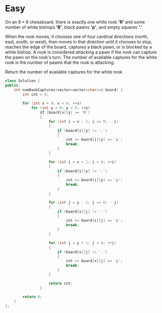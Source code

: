 # Easy

On an $8 \times 8$ chessboard, there is exactly one white rook **'R'** and some number of white bishops **'B'**, black pawns **'p'**, and empty squares **'.'**.

When the rook moves, it chooses one of four cardinal directions (north, east, south, or west), then moves in that direction until it chooses to stop, reaches the edge of the board, captures a black pawn, or is blocked by a white bishop. A rook is considered attacking a pawn if the rook can capture the pawn on the rook's turn. The number of available captures for the white rook is the number of pawns that the rook is attacking.

Return the number of available captures for the white rook.

```cpp
class Solution {
public:
    int numRookCaptures(vector<vector<char>>& board) {
        int cnt = 0;
        
        for (int x = 0; x < 8; ++x)
            for (int y = 0; y < 8; ++y)
                if (board[x][y] == 'R')
                {
                    for (int i = x - 1; i >= 0; --i)
                    {
                        if (board[i][y] != '.')
                        {
                            cnt += board[i][y] == 'p';
                            break;
                        }
                    }

                    for (int i = x + 1; i < 8; ++i)
                    {
                        if (board[i][y] != '.')
                        {
                            cnt += board[i][y] == 'p';
                            break;
                        }
                    }

                    for (int j = y - 1; j >= 0; --j)
                    {
                        if (board[x][j] != '.')
                        {
                            cnt += board[x][j] == 'p';
                            break;
                        }
                    }

                    for (int j = y + 1; j < 8; ++j)
                    {
                        if (board[x][j] != '.')
                        {
                            cnt += board[x][j] == 'p';
                            break;
                        }
                    }

                    return cnt;
                }
        
        return 0;
    }
};
```
